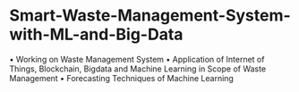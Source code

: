 # Smart-Waste-Management-System-with-ML-and-Big-Data


• Working on Waste Management System
• Application of Internet of Things, Blockchain, Bigdata and Machine Learning in Scope of Waste Management
• Forecasting Techniques of Machine Learning
